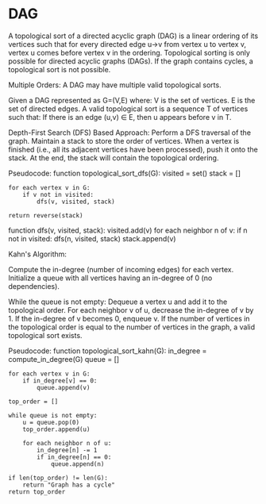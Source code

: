 # DAG


A topological sort of a directed acyclic graph (DAG) is a linear ordering of its vertices such that for every directed edge u→v from vertex u to vertex v, vertex u comes before vertex v in the ordering.
Topological sorting is only possible for directed acyclic graphs (DAGs). If the graph contains cycles, a topological sort is not possible.

Multiple Orders: A DAG may have multiple valid topological sorts.

Given a DAG represented as G=(V,E) where:
V is the set of vertices. 
E is the set of directed edges.
A valid topological sort is a sequence T of vertices such that:
If there is an edge (u,v) ∈ E, then u appears before v in T.


Depth-First Search (DFS) Based Approach:
Perform a DFS traversal of the graph.
Maintain a stack to store the order of vertices.
When a vertex is finished (i.e., all its adjacent vertices have been processed), push it onto the stack.
At the end, the stack will contain the topological ordering.

Pseudocode:
function topological_sort_dfs(G):
    visited = set()
    stack = []

    for each vertex v in G:
        if v not in visited:
            dfs(v, visited, stack)

    return reverse(stack)

function dfs(v, visited, stack):
    visited.add(v)
    for each neighbor n of v:
        if n not in visited:
            dfs(n, visited, stack)
    stack.append(v)


Kahn's Algorithm:

Compute the in-degree (number of incoming edges) for each vertex.
Initialize a queue with all vertices having an in-degree of 0 (no dependencies).

While the queue is not empty:
Dequeue a vertex u and add it to the topological order.
For each neighbor v of u, decrease the in-degree of v by 1.
If the in-degree of v becomes 0, enqueue v.
If the number of vertices in the topological order is equal to the number of vertices in the graph, a valid topological sort exists.

Pseudocode:
function topological_sort_kahn(G):
    in_degree = compute_in_degree(G)
    queue = []

    for each vertex v in G:
        if in_degree[v] == 0:
            queue.append(v)

    top_order = []

    while queue is not empty:
        u = queue.pop(0)
        top_order.append(u)

        for each neighbor n of u:
            in_degree[n] -= 1
            if in_degree[n] == 0:
                queue.append(n)

    if len(top_order) != len(G):
        return "Graph has a cycle"
    return top_order
    

